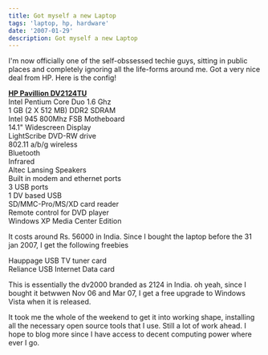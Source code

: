 ```yaml
---
title: Got myself a new Laptop
tags: 'laptop, hp, hardware'
date: '2007-01-29'
description: Got myself a new Laptop
---
```


I'm now officially one of the self-obssessed techie guys, sitting in public places and completely ignoring all the life-forms around me. Got a very nice deal from HP. Here is the config!

[**HP Pavillion DV2124TU**][0]  
Intel Pentium Core Duo 1.6 Ghz  
1 GB (2 X 512 MB) DDR2 SDRAM  
Intel 945 800Mhz FSB Motheboard  
14.1" Widescreen Display  
LightScribe DVD-RW drive  
802.11 a/b/g wireless  
Bluetooth  
Infrared  
Altec Lansing Speakers  
Built in modem and ethernet ports  
3 USB ports  
1 DV based USB  
SD/MMC-Pro/MS/XD card reader  
Remote control for DVD player  
Windows XP Media Center Edition

It costs around Rs. 56000 in India. Since I bought the laptop before the 31 jan 2007, I get the following freebies

Hauppage USB TV tuner card  
Reliance USB Internet Data card

This is essentially the dv2000 branded as 2124 in India. oh yeah, since I bought it betwwen Nov 06 and Mar 07, I get a free upgrade to Windows Vista when it is released.

It took me the whole of the weekend to get it into working shape, installing all the necessary open source tools that I use. Still a lot of work ahead. I hope to blog more since I have access to decent computing power where ever I go.



[0]: http://h10010.www1.hp.com/wwpc/in/en/ho/WF06b/1090709-1116637-1116665-1116665-1116665-12724286-78159183.html?jumpid=oc_R1002_INENC-001_HP%20Pavilion%20dv2124tu%20Notebook%20PCâŒ©=en&cc=in
